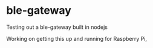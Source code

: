 # ble-gateway
Testing out a ble-gateway built in nodejs

Working on getting this up and running for Raspberry Pi,
